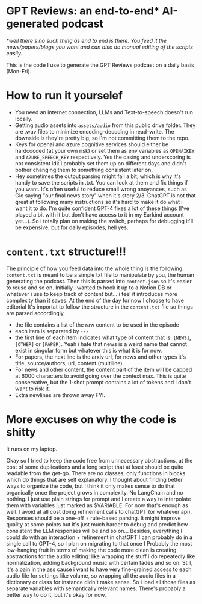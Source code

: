 # GPT Reviews: an end-to-end* AI-generated podcast

_*well there's no such thing as end to end is there. You feed it the news/papers/blogs you want and can also do manual editing of the scripts easily._

This is the code I use to generate the GPT Reviews podcast on a daily basis (Mon-Fri).

# How to run it yourselef
- You need an internet connection, LLMs and Text-to-speech doesn't run locally. 
- Getting audio assets into `assets/audio` from this public drive folder. They are .wav files to minimize encoding-decoding in read-write. The downside is they're pretty big, so I'm not committing them to the repo.
- Keys for openai and azure cognitive services should either be hardcocded (at your own risk) or set them as env variables as `OPENAIKEY` and `AZURE_SPEECH_KEY` respectively.
Yes the casing and underscoring is not consistent idk i probably set them up on different days and didn't bother changing them to something consistent later on.
- Hey sometimes the output parsing might fail a bit, which is why it's handy to save the scripts in .txt. You can look at them and fix things if you want.
It's often useful to reduce small wrong anoyances, such as Gio saying "our final news story" when it's story 2/3. ChatGPT is not that great at following many instructions so it's hard to make it do what i want it to do.
I'm quite confident GPT-4 fixes a lot of these things (I've played a bit with it but don't have access to it in my Earkind account yet...). So i totally plan on making the switch, perhaps for debugging it'll be expensive, but for daily episodes, hell yes.

# `content.txt` structure!!!
The principle of how you feed data into the whole thing is the following.
`content.txt` is meant to be a simple txt file to manipulate by you, the human generating the podcast.
Then this is parsed into `content.json` so it's easier to reuse and so on.
Initially i wanted to hook it up to a Notion DB or whatever i use to keep track of content but... i feel it introduces more complexity than it saves.
At the end of the day for now I choose to have editorial
It's importat to follow the structure in the `content.txt` file so things are parsed accordingly
- the file contains a list of the raw content to be used in the episode
- each item is separated by `---`
- the first line of each item indicates what type of content that is: `[NEWS]`, `[OTHER]` or `[PAPER]`. Yeah i hate that news is a weird name that cannot exist in singular form but whatever this is what it is for now.
- For papers, the next line is the arxiv url, for news and other types it's title, source/authors, url, content (multiline).
- For news and other content, the content part of the item will be capped at 6000 characters to avoid going over the context max. This is quite conservative, but the 1-shot prompt contains a lot of tokens and i don't want to risk it.
- Extra newlines are thrown away FYI.

# More excuses on why the code is shitty
It runs on my laptop.

Okay so I tried to keep the code free from unnecessary abstractions, at the cost of some duplications and a long script that at least should be quite readable from the get-go.
There are no classes, only functions in blocks which do things that are self explanatory.
I thought about finding better ways to organize the code, but I think it only makes sense to do that organically once the project grows in complexity.
No LangChain and no nothing. I just use plain strings for prompt and I create a way to interpolate them with variables just marked as $VARIABLE. For now that's enough as well.
I avoid at all cost doing refinement calls to chatGPT (or whatever api). Responses should be a one-off + rule-based parsing. It might improve quality at some points but it's just much harder to debug and predict how consistent the LLM responses will be and so on... Besides, everything I could do with an interaction + refinement in chatGPT I can probably do in a single call to GPT-4, so I plan on migrating to that once I 
Probably the most low-hanging fruit in terms of making the code more clean is creating abstractions for the audio editing: like wrapping the stuff i do repeatedly like normalization, adding background music with certain fades and so on.
Still, it's a pain in the ass cause i want to have very fine-grained access to each audio file for settings like volume, so wrapping all the audio files in a dictionary or class for instance didn't make sense.
So i load all those files as separate variables with semantically relevant names.
There's probably a better way to do it, but it's okay for now.
